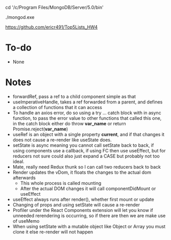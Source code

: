 cd '/c/Program Files/MongoDB/Server/5.0/bin'

./mongod.exe

https://github.com/ericr491/Top5Lists_HW4

# To-do
* None
# Notes
* forwardRef, pass a ref to a child component simple as that
* useImperativeHandle, takes a ref forwarded from a parent, and defines a collection of functions that it can access
* To handle an axios error, do so using a try ... catch block with in async function, to pass the error value to other functions that called this one, in the catch block either do throw **var_name** or return Promise.reject(**var_name**)
* useRef is an object with a single property **current**, and if that changes it does not cause a re-render like useState does.
* setState is async meaning you cannot call setState back to back, if using components use a callback, if using FC then use useEffect, but for reducers not sure could also just expand a CASE but probably not too ideal.
* Mate, really need Redux thunk so I can call two reducers back to back
* Render updates the vDom, it floats the changes to the actual dom afterwards
  * This whole process is called mounting
  * After the actual DOM changes it will call componentDidMount or useEffect
* useEffect always runs after render(), whether first mount or update
* Changing of props and using setState will cause a re-render
* Profiler under the React Components extension will let you know if unneeded rerendering is occurring, so if there are then we are make use of useMemo
* When using setState with a mutable object like Object or Array you must clone it else re-render will not happen